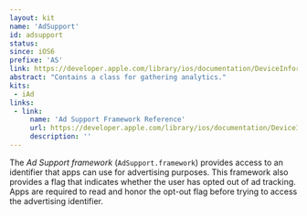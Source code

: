 ```yaml
---
layout: kit
name: 'AdSupport'
id: adsupport
status: 
since: iOS6
prefixe: 'AS'
link: https://developer.apple.com/library/ios/documentation/DeviceInformation/Reference/AdSupport_Framework/index.html
abstract: "Contains a class for gathering analytics."
kits:
 - iAd
links:
 - link:
     name: 'Ad Support Framework Reference'
     url: https://developer.apple.com/library/ios/documentation/DeviceInformation/Reference/AdSupport_Framework/index.html
     description: ''
---
```


The *Ad Support framework* (`AdSupport.framework`) provides access to an identifier that apps can use for advertising purposes. This framework also provides a flag that indicates whether the user has opted out of ad tracking. Apps are required to read and honor the opt-out flag before trying to access the advertising identifier.

